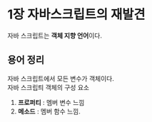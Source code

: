 # 1장 자바스크립트의 재발견
자바 스크립트는 **객체 지향 언어**이다.

## 용어 정리
자바 스크립트에서 모든 변수가 객체이다.  
자바 스크립틔 객체의 구성 요소  
1. **프로퍼티** : 멤버 변수 느낌
2. **메소드** : 멤버 함수 느낌.
